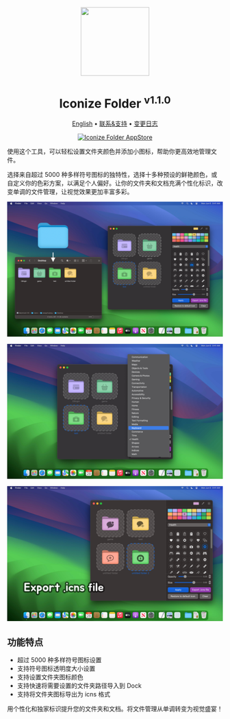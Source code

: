 <div align="center">
  <br />
  <br />
  <img src="https://github.com/jaywcjlove/IconizeFolder/assets/1680273/6da84ad5-680e-41dc-840d-0f2e4de56ecc" width="160" height="160">
  <h1>
    Iconize Folder
    <sup>v1.1.0</sup>
    <!--rehype:style=font-size: 12px;top: 0;line-height: inherit;vertical-align: text-top;font-weight: 200;color: var(--color-fg-subtle);-->
  </h1>
  <!--rehype:style=border: 0;-->
  <p>
    <a href="./README.md">English</a> • 
    <a href="https://github.com/jaywcjlove/IconizeFolder/issues/new?assignees=jaywcjlove&labels=support%2Cfeedback%2Cquestion&projects=&template=bug_report_cn.yml&title=%F0%9F%99%8B%E2%80%8D%E2%99%82%EF%B8%8F+%E6%94%AF%E6%8C%81%E4%B8%8E%E5%8F%8D%E9%A6%88%3A+IconizeFolder">联系&支持</a> • 
    <a href="https://github.com/jaywcjlove/IconizeFolder/releases">变更日志</a>
  </p>
  <p>
    <a target="_blank" href="https://apps.apple.com/app/iconize-folder/id6478772538" title="Iconize Folder for macOS">
      <img alt="Iconize Folder AppStore" src="https://jaywcjlove.github.io/sb/download/macos.svg" height="51">
    </a>
  </p>
</div>

使用这个工具，可以轻松设置文件夹颜色并添加小图标，帮助你更高效地管理文件。

选择来自超过 5000 种多样符号图标的独特性，选择十多种预设的鲜艳颜色，或自定义你的色彩方案，以满足个人偏好。让你的文件夹和文档充满个性化标识，改变单调的文件管理，让视觉效果更加丰富多彩。

![Iconize Folder 1](./assets/screenshots-1.png)

![Iconize Folder 2](./assets/screenshots-2.png)

![Iconize Folder 3](./assets/screenshots-3.png)

## 功能特点

- 超过 5000 种多样符号图标设置
- 支持符号图标透明度大小设置
- 支持设置文件夹图标颜色
- 支持快速将需要设置的文件夹路径导入到 Dock
- 支持将文件夹图标导出为 icns 格式

用个性化和独家标识提升您的文件夹和文档。将文件管理从单调转变为视觉盛宴！
